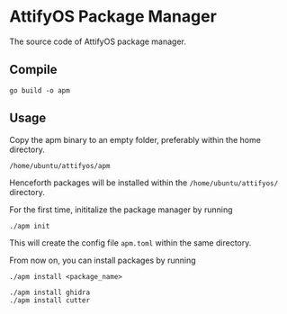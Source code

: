 # AttifyOS Package Manager

The source code of AttifyOS package manager.

## Compile

```
go build -o apm
```

## Usage

Copy the apm binary to an empty folder, preferably within the home directory.

```
/home/ubuntu/attifyos/apm
```

Henceforth packages will be installed within the `/home/ubuntu/attifyos/` directory.

For the first time, inititalize the package manager by running

```
./apm init
```

This will create the config file `apm.toml` within the same directory.

From now on, you can install packages by running
```
./apm install <package_name>
```

```
./apm install ghidra
./apm install cutter
```
